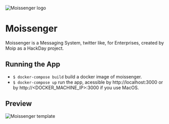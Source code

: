 ![Moissenger logo](https://github.com/moip/moissenger/blob/master/public/images/Asset2.png)

# Moissenger
Moissenger is a Messaging System, twitter like, for Enterprises, created by Moip as a HackDay project.

## Running the App

- `$ docker-compose build` build a docker image of moissenger.
- `$ docker-compose up` run the app, acessible by http://localhost:3000 or by http://<DOCKER_MACHINE_IP>:3000 if you use MacOS.

## Preview

![Moissenger template](https://github.com/moip/moissenger/blob/master/public/images/template.png)
